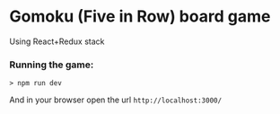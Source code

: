 # Gomoku (Five in Row) board game

Using React+Redux stack

### Running the game:

````
> npm run dev
````
And in your browser open the url `http://localhost:3000/` 